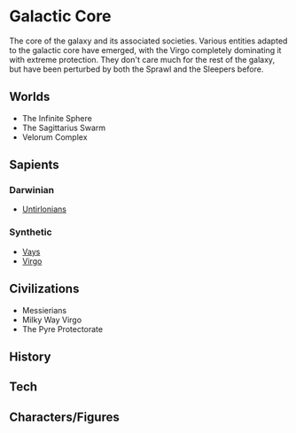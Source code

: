 # Galactic Core

The core of the galaxy and its associated societies.  Various entities adapted to the galactic core have emerged, with the Virgo completely dominating it with extreme protection.  They don't care much for the rest of the galaxy, but have been perturbed by both the Sprawl and the Sleepers before.

## Worlds
- The Infinite Sphere
- The Sagittarius Swarm
- Velorum Complex

## Sapients

### Darwinian
- [Untirlonians](../../2_Sapients/Untirlonian.md)

### Synthetic
- [Vays](../../2_Sapients/Kolosha.md)
- [Virgo](../../2_Sapients/Virgo.md)


## Civilizations
- Messierians
- Milky Way Virgo
- The Pyre Protectorate


## History

## Tech


## Characters/Figures
